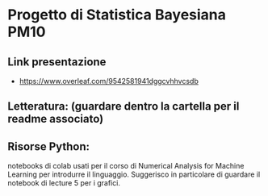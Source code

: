 # Progetto di Statistica Bayesiana PM10


## Link presentazione
- https://www.overleaf.com/9542581941dggcvhhvcsdb

## Letteratura: (guardare dentro la cartella per il readme associato)

## Risorse Python:
notebooks di colab usati per il corso di Numerical Analysis for Machine Learning per introdurre il linguaggio.
Suggerisco in particolare di guardare il notebook di lecture 5 per i grafici.

